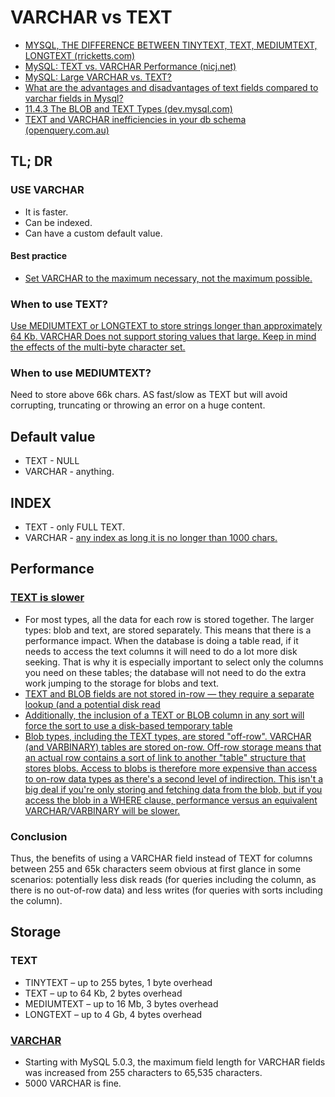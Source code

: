 # VARCHAR vs TEXT

* [MYSQL, THE DIFFERENCE BETWEEN TINYTEXT, TEXT, MEDIUMTEXT, LONGTEXT (rricketts.com)](https://rricketts.com/mysql-difference-tinytext-text-mediumtext-longtext/)
* [MySQL: TEXT vs. VARCHAR Performance (nicj.net)](https://nicj.net/mysql-text-vs-varchar-performance/)
* [MySQL: Large VARCHAR vs. TEXT?](https://www.linkedin.com/pulse/mysql-large-varchar-vs-text-omer-k-niah/)
* [What are the advantages and disadvantages of text fields compared to varchar fields in Mysql?](https://www.quora.com/What-are-the-advantages-and-disadvantages-of-text-fields-compared-to-varchar-fields-in-Mysql/answer/Greg-Kemnitz)
* [11.4.3 The BLOB and TEXT Types (dev.mysql.com)](https://dev.mysql.com/doc/refman/5.7/en/blob.html)
* [TEXT and VARCHAR inefficiencies in your db schema (openquery.com.au)](https://openquery.com.au/blog/text-varchar-inefficiencies-db-schema)

## TL; DR

### USE VARCHAR

* It is faster.
* Can be indexed.
* Can have a custom default value.

#### Best practice

* [Set VARCHAR to the maximum necessary, not the maximum possible.](https://openquery.com.au/blog/text-varchar-inefficiencies-db-schema)

### When to use TEXT?

[Use MEDIUMTEXT or LONGTEXT to store strings longer than approximately 64 Kb. VARCHAR Does not support storing values that large. Keep in mind the effects of the multi-byte character set.](https://www.linkedin.com/pulse/mysql-large-varchar-vs-text-omer-k-niah/)

### When to use MEDIUMTEXT?

Need to store above 66k chars. AS fast/slow as TEXT but will avoid corrupting, truncating or throwing an error on a huge content.

## Default value

* TEXT - NULL
* VARCHAR - anything.

## INDEX

* TEXT - only FULL TEXT.
* VARCHAR - [any index as long it is no longer than 1000 chars.](https://github.com/janis-rullis/sql/blob/master/mysql/VARCHAR-max-len.md#tl-dr)

## Performance

### [TEXT is slower](https://www.quora.com/What-is-the-difference-between-VARCHAR-and-TEXT-in-MySQL/answer/Nicholas-Eden)

* For most types, all the data for each row is stored together. The larger types: blob and text, are stored separately. This means that there is a performance impact. When the database is doing a table read, if it needs to access the text columns it will need to do a lot more disk seeking. That is why it is especially important to select only the columns you need on these tables; the database will not need to do the extra work jumping to the storage for blobs and text.
* [TEXT and BLOB fields are not stored in-row — they require a separate lookup (and a potential disk read](https://nicj.net/mysql-text-vs-varchar-performance/)
* [Additionally, the inclusion of a TEXT or BLOB column in any sort will force the sort to use a disk-based temporary table](https://nicj.net/mysql-text-vs-varchar-performance/)
* [Blob types, including the TEXT types, are stored "off-row".  VARCHAR (and VARBINARY) tables are stored on-row.  Off-row storage means that an actual row contains a sort of link to another "table" structure that stores blobs.  Access to blobs is therefore more expensive than access to on-row data types as there's a second level of indirection. This isn't a big deal if you're only storing and fetching data from the blob, but if you access the blob in a WHERE clause, performance versus an equivalent VARCHAR/VARBINARY will be slower.](https://www.quora.com/What-are-the-advantages-and-disadvantages-of-text-fields-compared-to-varchar-fields-in-Mysql/answer/Greg-Kemnitz)

### Conclusion

Thus, the benefits of using a VARCHAR field instead of TEXT for columns between 255 and 65k characters seem obvious at first glance in some scenarios: potentially less disk reads (for queries including the column, as there is no out-of-row data) and less writes (for queries with sorts including the column).

## Storage

### TEXT

* TINYTEXT – up to 255 bytes, 1 byte overhead
* TEXT – up to 64 Kb, 2 bytes overhead
* MEDIUMTEXT – up to 16 Mb, 3 bytes overhead
* LONGTEXT – up to 4 Gb, 4 bytes overhead

### [VARCHAR](https://github.com/janis-rullis/sql/blob/master/mysql/VARCHAR-max-len.md)

* Starting with MySQL 5.0.3, the maximum field length for VARCHAR fields was increased from 255 characters to 65,535 characters.
* 5000 VARCHAR is fine.


